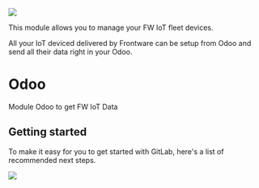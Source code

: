 ![](https://frontware.com/logo.gif)

This module allows you to manage your FW IoT fleet devices.

All your IoT deviced delivered by Frontware can be setup from Odoo and send all their data right in your Odoo.

# Odoo

Module Odoo to get FW IoT Data

## Getting started

To make it easy for you to get started with GitLab, here's a list of recommended next steps.

![](https://img.evbuc.com/https%3A%2F%2Fcdn.evbuc.com%2Fimages%2F103575860%2F20869372114%2F1%2Foriginal.20200615-041545?w=1000&auto=format%2Ccompress&q=75&sharp=10&rect=0%2C3%2C788%2C394&s=cd1df35beb1ef00a370ecf445881c5b4)